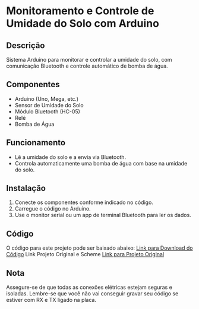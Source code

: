 
# Monitoramento e Controle de Umidade do Solo com Arduino

## Descrição
Sistema Arduino para monitorar e controlar a umidade do solo, com comunicação Bluetooth e controle automático de bomba de água.

## Componentes
- Arduino (Uno, Mega, etc.)
- Sensor de Umidade do Solo
- Módulo Bluetooth (HC-05)
- Relé
- Bomba de Água

## Funcionamento
- Lê a umidade do solo e a envia via Bluetooth.
- Controla automaticamente uma bomba de água com base na umidade do solo.

## Instalação
1. Conecte os componentes conforme indicado no código.
2. Carregue o código no Arduino.
3. Use o monitor serial ou um app de terminal Bluetooth para ler os dados.

## Código
O código para este projeto pode ser baixado abaixo:
[Link para Download do Código](https://github.com/nevuos/Smart-Hydration-Monitor/archive/refs/heads/main.zip)
Link Projeto Original e Scheme 
[Link para Projeto Original](https://circuitdigest.com/microcontroller-projects/automatic-irrigation-system-using-arduino-uno)

## Nota
Assegure-se de que todas as conexões elétricas estejam seguras e isoladas.
Lembre-se que você não vai conseguir gravar seu código se estiver com RX e TX ligado na placa.
